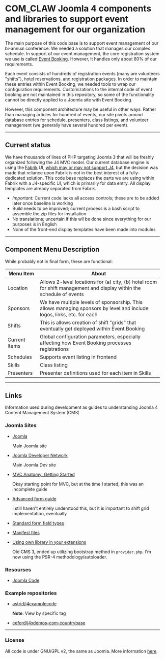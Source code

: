 # COM_CLAW Joomla 4 components and libraries to support event management for our organization

The main purpose of this code base is to support event management of
our bi-annual conference. We needed a solution that manages our complex
schedule. In support of our event management, the core registration
system we use is called [Event Booking](https://joomdonation.com/joomla-extensions/events-booking-joomla-events-registration.html). However, it handles only about 80% of our requirements.

Each event consists of hundreds of registration events (many are volunteers "shifts"), hotel reservations, and registration packages. In order to maintain these entries within Event Booking, we needed tools to wrap our configuration requirements. Customizations to the internal code of event booking are not maintained in this repository, so some of the functionality cannot be directly applied to a Joomla site with Event Booking.

However, this component architecture may be useful in other ways. Rather than managing articles for hundred of events, our site pivots around database entries for schedule, presenters, class listings, and volunteer management (we generally have several hundred per event).

---
## Current status

We have thousands of lines of PHP targeting Joomla 3 that will be freshly organized following the J4 MVC model. Our current database engine is using the [Fabrik](https://fabrikar.com/) UI, [which may or may not support J4](https://github.com/joomlahenk/fabrik/wiki/Tester-Instructions), but the decision was made that reliance upon Fabrik is not in the best interest of a fully-dedicated solution. This code base replaces the parts we are using within Fabrik with a J4-specific UI, which is primarily for data entry. All display templates are already separated from Fabrik.

* _Important:_ Current code lacks all access controls; these are to be added later once baseline is working
* Build needs to be improved; current process is a bash script to assemble the zip files for installation
* No translations; uncertain if this wll be done since everything for our purposes is in English
* None of the front-end display templates have been made into modules

---
## Component Menu Description

While probably not in final form, these are functional:

| Menu Item | About |
| --------- | ----- |
| Location  | Allows 2-level locations for (a) city, (b) hotel room for shift management and display within the schedule of events |
| Sponsors  | We have multiple levels of sponsorship. This allows managing sponsors by level and include logos, links, etc. for each |
| Shifts    | This is allows creation of shift "grids" that eventually get deployed within Event Booking |
| Current Items | Global configuration parameters, especially affecting how Event Booking processes registrations |
| Schedules | Supports event listing in frontend |
| Skills | Class listing |
| Presenters | Presenter definitions used for each item in Skills |

---
## Links

Information used during development as guides to understanding Joomla 4 Content Management System (CMS)

### Joomla Sites

* [Joomla](https://www.joomla.org/)

   Main Joomla site
* [Joomla Developer Network](https://developer.joomla.org/)

   Main Joomla Dev site

* [MVC Anatomy: Getting Started](https://docs.joomla.org/Special:MyLanguage/J4.x:MVC_Anatomy:_Getting_Started)

   Okay starting point for MVC, but at the time I started, this was an incomplete guide

* [Advanced form guide](https://docs.joomla.org/Advanced_form_guide)

   I still haven't entirely understood this, but it is important to shift grid implementation, eventually

* [Standard form field types](https://docs.joomla.org/Standard_form_field_types)
* [Manifest files](https://docs.joomla.org/Manifest_files)
* [Using own library in your extensions](https://docs.joomla.org/Using_own_library_in_your_extensions/en)

   Old CMS 3, ended up utilizing bootstrap method in `provider.php`. I'm now using the PSR-4 methodology/autoloader.

### Resourses

* [Joomla Code](https://joomla-code.com/)

### Example repositories

* [astrid/j4examplecode](https://codeberg.org/astrid/j4examplecode/src/branch/t42)

   **Note**: View by specific tag

* [ceford/j4xdemos-com-countrybase](https://github.com/ceford/j4xdemos-com-countrybase)
---
### License

All code is under GNU/GPL v2, the same as Joomla. More information [here](https://docs.joomla.org/Joomla_Licenses).
